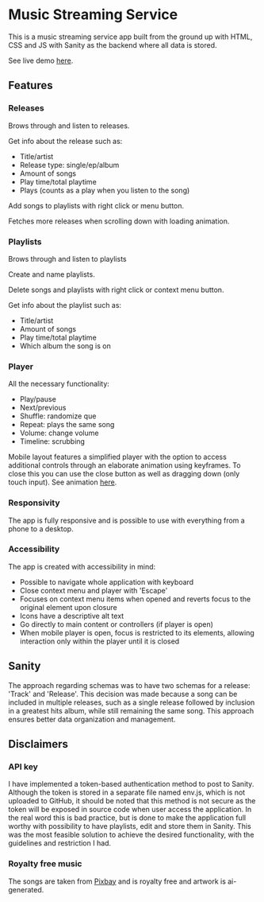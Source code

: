 # Music Streaming Service
This is a music streaming service app built from the ground up with HTML, CSS and JS with Sanity as the backend where all data is stored. 

See live demo [here](https://music-streaming-service.netlify.app).

## Features 
### Releases
Brows through and listen to releases. 

Get info about the release such as: 
- Title/artist
- Release type: single/ep/album
- Amount of songs
- Play time/total playtime
- Plays (counts as a play when you listen to the song)

Add songs to playlists with right click or menu button.

Fetches more releases when scrolling down with loading animation. 

### Playlists
Brows through and listen to playlists 

Create and name playlists.  

Delete songs and playlists with right click or context menu button.

Get info about the playlist such as: 
- Title/artist
- Amount of songs
- Play time/total playtime
- Which album the song is on


### Player 
All the necessary functionality: 
- Play/pause 
- Next/previous
- Shuffle: randomize que
- Repeat: plays the same song
- Volume: change volume 
- Timeline: scrubbing

Mobile layout features a simplified player with the option to access additional controls through an elaborate animation using keyframes. To close this you can use the close button as well as dragging down (only touch input). See animation [here](https://youtube.com/shorts/vfKXl8rL3xQ?feature=share).

### Responsivity 
The app is fully responsive and is possible to use with everything from a phone to a desktop. 

### Accessibility
The app is created with accessibility in mind:
- Possible to navigate whole application with keyboard
- Close context menu and player with 'Escape'
- Focuses on context menu items when opened and reverts focus to the original element upon closure
- Icons have a descriptive alt text
- Go directly to main content or controllers (if player is open)
- When mobile player is open, focus is restricted to its elements, allowing interaction only within the player until it is closed


## Sanity
The approach regarding schemas was to have two schemas for a release: 'Track' and 'Release'. This decision was made because a song can be included in multiple releases, such as a single release followed by inclusion in a greatest hits album, while still remaining the same song. This approach ensures better data organization and management.

## Disclaimers
### API key
I have implemented a token-based authentication method to post to Sanity. Although the token is stored in a separate file named env.js, which is not uploaded to GitHub, it should be noted that this method is not secure as the token will be exposed in source code when user access the application. In the real word this is bad practice, but is done to make the application full worthy with possibility to have playlists, edit and store them in Sanity. This was the most feasible solution to achieve the desired functionality, with the guidelines and restriction I had.

### Royalty free music
The songs are taken from [Pixbay](https://pixabay.com/no/music/) and is royalty free and artwork is ai-generated. 